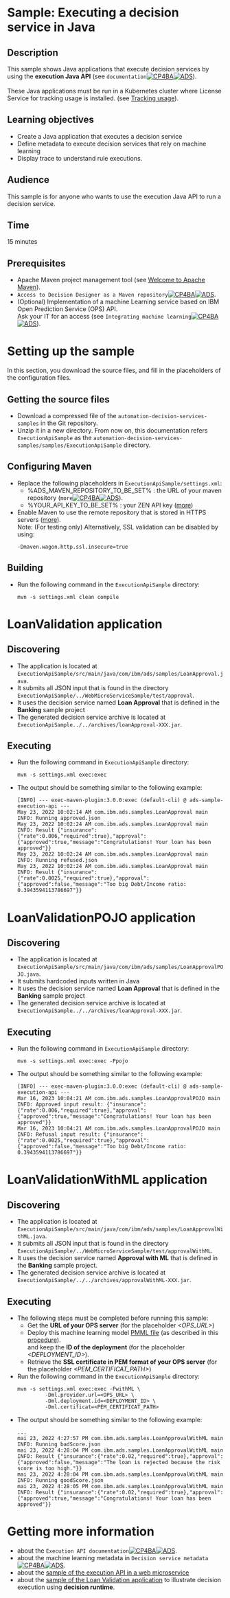 # Sample: Executing a decision service in Java

## Description
This sample shows Java applications that execute decision services by using the **execution Java API** (see `documentation`[![CP4BA](/resources/cloudpak4ba.svg "IBM Cloud Pak for Business Automation")](https://www.ibm.com/docs/en/cloud-paks/cp-biz-automation/23.0.1?topic=services-executing-decision-execution-java-api)[![ADS](/resources/ads.svg "IBM Automation Decision Services")](https://www.ibm.com/docs/en/ads/23.0.1?topic=services-executing-decision-execution-java-api)). <br><br>
These Java applications must be run in a Kubernetes cluster where License Service for tracking usage is installed. (see [Tracking usage](https://www.ibm.com/docs/en/cloud-paks/cp-biz-automation/23.0.1?topic=api-metering-tracking-usage-execution-java)).

## Learning objectives
- Create a Java application that executes a decision service
- Define metadata to execute decision services that rely on machine learning
- Display trace to understand rule executions.

## Audience
This sample is for anyone who wants to use the execution Java API to run a decision service.

## Time
15 minutes

## Prerequisites
- Apache Maven project management tool (see [Welcome to Apache Maven](https://maven.apache.org)).
- `Access to Decision Designer as a Maven repository`[![CP4BA](/resources/cloudpak4ba.svg "IBM Cloud Pak for Business Automation")](https://www.ibm.com/docs/en/cloud-paks/cp-biz-automation/23.0.1?topic=environment-using-decision-designer-as-maven-repository)[![ADS](/resources/ads.svg "IBM Automation Decision Services")](https://www.ibm.com/docs/en/ads/23.0.1?topic=environment-using-decision-designer-as-maven-repository).
- (Optional) Implementation of a machine Learning service based on IBM Open Prediction Service (OPS) API. <br>Ask your IT for an access (see `Integrating machine learning`[![CP4BA](/resources/cloudpak4ba.svg "IBM Cloud Pak for Business Automation")](https://www.ibm.com/docs/en/cloud-paks/cp-biz-automation/23.0.1?topic=artifacts-integrating-machine-learning)[![ADS](/resources/ads.svg "IBM Automation Decision Services")](https://www.ibm.com/docs/en/ads/23.0.1?topic=artifacts-integrating-machine-learning)).

# Setting up the sample
In this section, you download the source files, and fill in the placeholders of the configuration files.

## Getting the source files
- Download a compressed file of the `automation-decision-services-samples` in the Git repository.
- Unzip it in a new directory. From now on, this documentation refers `ExecutionApiSample` as the `automation-decision-services-samples/samples/ExecutionApiSample` directory.

## Configuring Maven
- Replace the following placeholders in `ExecutionApiSample/settings.xml`:
  - %ADS_MAVEN_REPOSITORY_TO_BE_SET% : the URL of your maven repository (`more`[![CP4BA](/resources/cloudpak4ba.svg "IBM Cloud Pak for Business Automation")](https://www.ibm.com/docs/en/cloud-paks/cp-biz-automation/23.0.1?topic=environment-using-decision-designer-as-maven-repository)[![ADS](/resources/ads.svg "IBM Automation Decision Services")](https://www.ibm.com/docs/en/ads/23.0.1?topic=environment-using-decision-designer-as-maven-repository)).
  - %YOUR_API_KEY_TO_BE_SET% : your ZEN API key ([more](https://www.ibm.com/docs/en/cloud-paks/cp-biz-automation/23.0.1?topic=administering-authorizing-http-requests-by-using-zen-api-key))
- Enable Maven to use the remote repository that is stored in HTTPS servers ([more](https://maven.apache.org/guides/mini/guide-repository-ssl.html)). <br>
  Note: (For testing only) Alternatively, SSL validation can be disabled by using: 
  ```
  -Dmaven.wagon.http.ssl.insecure=true
  ```

## Building
- Run the following command in the `ExecutionApiSample` directory:
  ```
  mvn -s settings.xml clean compile
  ```
  
# LoanValidation application
## Discovering
- The application is located at `ExecutionApiSample/src/main/java/com/ibm/ads/samples/LoanApproval.java`.
- It submits all JSON input that is found in the directory `ExecutionApiSample/../WebMicroServiceSample/test/approval`.
- It uses the decision service named **Loan Approval** that is defined in the **Banking** sample project
- The generated decision service archive is located at `ExecutionApiSample../../archives/loanApproval-XXX.jar`.

## Executing
- Run the following command in `ExecutionApiSample` directory:
  ```
  mvn -s settings.xml exec:exec
  ```
- The output should be something similar to the following example:
  ```
  [INFO] --- exec-maven-plugin:3.0.0:exec (default-cli) @ ads-sample-execution-api ---
  May 23, 2022 10:02:14 AM com.ibm.ads.samples.LoanApproval main
  INFO: Running approved.json
  May 23, 2022 10:02:24 AM com.ibm.ads.samples.LoanApproval main
  INFO: Result {"insurance":{"rate":0.006,"required":true},"approval":{"approved":true,"message":"Congratulations! Your loan has been approved"}}
  May 23, 2022 10:02:24 AM com.ibm.ads.samples.LoanApproval main
  INFO: Running refused.json
  May 23, 2022 10:02:24 AM com.ibm.ads.samples.LoanApproval main
  INFO: Result {"insurance":{"rate":0.0025,"required":true},"approval":{"approved":false,"message":"Too big Debt/Income ratio: 0.3943594113786697"}}
  ```

# LoanValidationPOJO application
## Discovering
- The application is located at `ExecutionApiSample/src/main/java/com/ibm/ads/samples/LoanApprovalPOJO.java`.
- It submits hardcoded inputs written in Java
- It uses the decision service named **Loan Approval** that is defined in the **Banking** sample project
- The generated decision service archive is located at `ExecutionApiSample../../archives/loanApproval-XXX.jar`.

## Executing
- Run the following command in `ExecutionApiSample` directory:
  ```
  mvn -s settings.xml exec:exec -Ppojo
  ```
- The output should be something similar to the following example:
  ```
  [INFO] --- exec-maven-plugin:3.0.0:exec (default-cli) @ ads-sample-execution-api ---
  Mar 16, 2023 10:04:21 AM com.ibm.ads.samples.LoanApprovalPOJO main
  INFO: Approved input result: {"insurance":{"rate":0.006,"required":true},"approval":{"approved":true,"message":"Congratulations! Your loan has been approved"}}
  Mar 16, 2023 10:04:21 AM com.ibm.ads.samples.LoanApprovalPOJO main
  INFO: Refusal input result: {"insurance":{"rate":0.0025,"required":true},"approval":{"approved":false,"message":"Too big Debt/Income ratio: 0.3943594113786697"}}
  ```
  
# LoanValidationWithML application
## Discovering
- The application is located at `ExecutionApiSample/src/main/java/com/ibm/ads/samples/LoanApprovalWithML.java`.
- It submits all JSON input that is found in the directory `ExecutionApiSample/../WebMicroServiceSample/test/approvalWithML`.
- It uses the decision service named **Approval with ML** that is defined in the **Banking** sample project.
- The generated decision service archive is located at `ExecutionApiSample/../../archives/approvalWithML-XXX.jar`.

## Executing
- The following steps must be completed before running this sample:
  - Get the **URL of your OPS server** (for the placeholder *<OPS_URL>*)
  - Deploy this machine learning model [PMML file](../../archives/models/Approval-SGDClassifier-StandardScaler-pmml.xml) (as described in this [procedure](../../archives/README.md#using-an-archive-containing-a-predictive-model)).<br/>
    and keep the **ID of the deployment** (for the placeholder *<DEPLOYMENT_ID>*).
  - Retrieve the **SSL certificate in PEM format of your OPS server** (for the placeholder *<PEM_CERTIFICAT_PATH>*)
- Run the following command in the `ExecutionApiSample` directory:
  ```
  mvn -s settings.xml exec:exec -PwithML \
           -Dml.provider.url=<OPS_URL> \
           -Dml.deployment.id=<DEPLOYMENT_ID> \
           -Dml.certificat=<PEM_CERTIFICAT_PATH>
  ```
- The output should be something similar to the following example:
  ```
  ...
  mai 23, 2022 4:27:57 PM com.ibm.ads.samples.LoanApprovalWithML main
  INFO: Running badScore.json
  mai 23, 2022 4:28:04 PM com.ibm.ads.samples.LoanApprovalWithML main
  INFO: Result {"insurance":{"rate":0.02,"required":true},"approval":{"approved":false,"message":"The loan is rejected because the risk score is too high."}}
  mai 23, 2022 4:28:04 PM com.ibm.ads.samples.LoanApprovalWithML main
  INFO: Running goodScore.json
  mai 23, 2022 4:28:05 PM com.ibm.ads.samples.LoanApprovalWithML main
  INFO: Result {"insurance":{"rate":0.02,"required":true},"approval":{"approved":true,"message":"Congratulations! Your loan has been approved"}}
  ```

# Getting more information
* about the `Execution API documentation`[![CP4BA](/resources/cloudpak4ba.svg "IBM Cloud Pak for Business Automation")](https://www.ibm.com/docs/en/cloud-paks/cp-biz-automation/23.0.1?topic=services-executing-decision-execution-java-api)[![ADS](/resources/ads.svg "IBM Automation Decision Services")](https://www.ibm.com/docs/en/ads/23.0.1?topic=services-executing-decision-execution-java-api).
* about the machine learning metadata in `Decision service metadata`[![CP4BA](/resources/cloudpak4ba.svg "IBM Cloud Pak for Business Automation")](https://www.ibm.com/docs/en/cloud-paks/cp-biz-automation/23.0.1?topic=services-decision-service-metadata)[![ADS](/resources/ads.svg "IBM Automation Decision Services")](https://www.ibm.com/docs/en/ads/23.0.1?topic=services-decision-service-metadata).
* about the [sample of the execution API in a web microservice](../WebMicroServiceSample/README.md)
* about the [sample of the Loan Validation application](../LoanApplicationSample/README.md) to illustrate decision execution using **decision runtime**.
